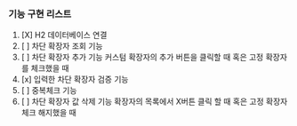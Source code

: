 ### 기능 구현 리스트  


1. [X] H2 데이터베이스 연결
2. [ ] 차단 확장자 조회 기능
3. [ ] 차단 확장자 추가 기능
      커스텀 확장자의 추가 버튼을 클릭할 때 혹은 고정 확장자를 체크했을 때
4. [x] 입력한 차단 확장자 검증 기능
5. [ ] 중복체크 기능
6. [ ] 차단 확장자 값 삭제 기능 
      확장자의 목록에서 X버튼 클릭 할 때 혹은 고정 확장자 체크 해지했을 때
